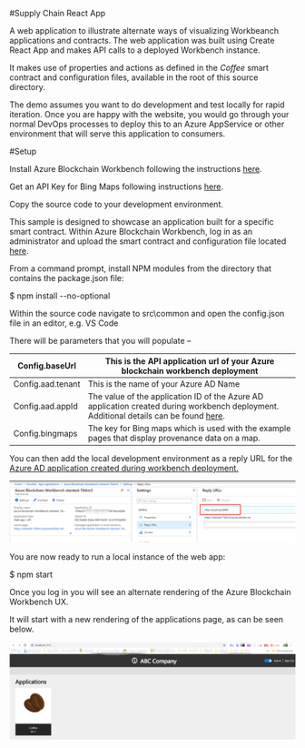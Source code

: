 #Supply Chain React App

A web application to illustrate alternate ways of visualizing Workbeanch
applications and contracts. The web application was built using Create React App
and makes API calls to a deployed Workbench instance.

It makes use of properties and actions as defined in the *Coffee* smart contract
and configuration files, available in the root of this source directory.

The demo assumes you want to do development and test locally for rapid
iteration. Once you are happy with the website, you would go through your normal
DevOps processes to deploy this to an Azure AppService or other environment that
will serve this application to consumers.

#Setup

Install Azure Blockchain Workbench following the instructions
[here](https://docs.microsoft.com/en-us/azure/blockchain/workbench/deploy).

Get an API Key for Bing Maps following instructions
[here](https://www.bingmapsportal.com/).

Copy the source code to your development environment.

This sample is designed to showcase an application built for a specific smart
contract. Within Azure Blockchain Workbench, log in as an administrator and
upload the smart contract and configuration file located
[here](https://github.com/Azure-Samples/blockchain/tree/master/blockchain-development-kit/connect/web/workbench/custom-ux-sample/smart_contracts).

From a command prompt, install NPM modules from the directory that contains the
package.json file:

\$ npm install --no-optional

Within the source code navigate to src\\common and open the config.json file in
an editor, e.g. VS Code

There will be parameters that you will populate –

| Config.baseUrl    | This is the API application url of your Azure blockchain workbench deployment                                                                                                                                                              |
|-------------------|--------------------------------------------------------------------------------------------------------------------------------------------------------------------------------------------------------------------------------------------|
| Config.aad.tenant | This is the name of your Azure AD Name                                                                                                                                                                                                     |
| Config.aad.appId  | The value of the application ID of the Azure AD application created during workbench deployment. Additional details can be found [here](https://docs.microsoft.com/en-us/azure/blockchain/workbench/deploy#azure-ad-configuration-script). |
| Config.bingmaps   | The key for Bing maps which is used with the example pages that display provenance data on a map.                                                                                                                                          |

You can then add the local development environment as a reply URL for the [Azure
AD application created during workbench
deployment.](https://docs.microsoft.com/en-us/azure/blockchain/workbench/deploy#azure-ad-configuration-script)

![](./media/3fe11282c9393a7fd534c41ff4fa29d7.png)

You are now ready to run a local instance of the web app:

\$ npm start

Once you log in you will see an alternate rendering of the Azure Blockchain
Workbench UX.

It will start with a new rendering of the applications page, as can be seen
below.

![](./media/83cdfd3ea4c4b5bfb3cf5bd90855fa76.png)
